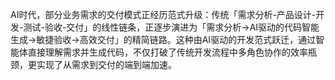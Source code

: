 AI时代，部分业务需求的交付模式正经历范式升级：传统「需求分析-产品设计-开发-测试-验收-交付」的线性链条，正逐步演进为「需求分析→AI驱动的代码智能生成→敏捷验收→高效交付」的精简链路。这种由AI驱动的开发范式跃迁，通过智能体直接理解需求并生成代码，不仅打破了传统开发流程中多角色协作的效率瓶颈，更实现了从需求到交付的端到端加速。